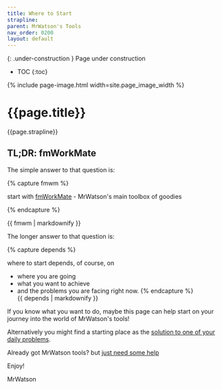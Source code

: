 ```yaml
---
title: Where to Start
strapline: 
parent: MrWatson's Tools
nav_order: 0200
layout: default
---
```

{: .under-construction }
Page under construction

- TOC
{:toc}

{% include page-image.html width=site.page_image_width %}

# {{page.title}}

{{page.strapline}}

## TL;DR: fmWorkMate

The simple answer to that question is: 

{% capture fmwm %}

start with [fmWorkMate](fmworkmate.html) - MrWatson's main toolbox of goodies

{% endcapture %}<section class="fullwidth mrw-green-bg">{{ fmwm | markdownify }}</section>

The longer answer to that question is:

{% capture depends %}

where to start depends, of course, on

- where you are going
- what you want to achieve
- and the problems you are facing right now.
{% endcapture %}<section class="fullwidth">{{ depends | markdownify }}</section>


If you know what you want to do, maybe this page can help start on your journey into the world of MrWatson's tools!

Alternatively you might find a starting place as the [solution to one of your daily problems](solutions-to-daily-problems.html).

Already got MrWatson tools? but [just need some help](help.html)

Enjoy!

MrWatson
